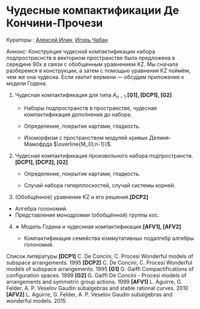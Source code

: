 # Чудесные компактификации Де Кончини-Прочези

Кураторы : [Алексей Илин](mailto:aiilin@hse.ru), [Игорь Чабан](mailto:miraishihara@gmail.com)

Аннонс: Конструкция чудесной компактификации набора подпростраснств в векторном пространстве была предложена в середине 90х в связи с обобщенным уравнением KZ.
Мы сначала разберемся в конструкции, а затем с помощью уравнения KZ поймём, чем же она чудесна.
Если хватит вермени — обсудим приложение к модели Годена.

1. Чудесная компактификация для типа $A_{n-1}$.**[G1],
[DCP1], [G2]**

   - Наборы подпространств в пространстве, чудесная компактификация дополнения до набора.

   - Определение, покрытие картами, гладкость.

   - Изоморфизм с пространством модулей кривых Делиня-Мамофрда $\overline{M_{0,n-1}}$.

2. Чудесная компактификация произвольного набора подпространств. **[DCP1], [DCP2], [G2]**
 
   - Определение, покрытие картами, гладкость.

   - Случай набора гиперплоскостей, случай системы корней.

3. (Обобщённое) уравнение KZ и его решения.**[DCP2]**
  - Алгебра голономий.
  - Представления монодромии (обобщённой) группы кос. 

4. ∗ Модель Годена и чудеснная компактификация.**[AFV1], [AFV2]**

   - Компактификация семейства коммутативных подалгебр алгебры голономий.
      
Список литературы
**[DCP1]** C. De Concini, C. Procesi Wonderful models of subspace arrangements. 1995
**[DCP2]** C. De Concini, C. Procesi Wonderful models of subspace arrangements. 1995
**[G1]** G. Gaiffi Compactifications of configuration spaces. 1999
**[G2]** G. Gaiffi De Concini - Procesi models of arrangements and symmetric group actions. 1999
**[AFV1]** L. Aguirre, G. Felder, A. P. Veselov Gaudin subalgebras and stable rational curves. 2010
**[AFV2]** L. Aguirre, G. Felder, A. P. Veselov Gaudin subalgebras and wonderful models. 2015
